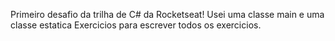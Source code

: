 Primeiro desafio da trilha de C# da Rocketseat! Usei uma classe main e uma classe estatica Exercicios para escrever todos os exercicios.
